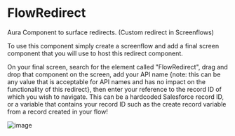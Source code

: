 # FlowRedirect
Aura Component to surface redirects. (Custom redirect in Screenflows)

To use this component simply create a screenflow and add a final screen component that you will use to host this redirect component. 

On your final screen, search for the element called "FlowRedirect", drag and drop that component on the screen, add your API name {note: this can be any value that is acceptable for API names and has no impact on the functionality of this redirect}, then enter your reference to the record ID of which you wish to navigate. This can be a hardcoded Salesforce record ID, or a variable that contains your record ID such as the create record variable from a record created in your flow! 

![image](https://user-images.githubusercontent.com/58155079/147129409-e926505c-facc-46cf-a5f9-2ef94f2f0111.png)
